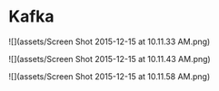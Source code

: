 # Kafka

![](assets/Screen Shot 2015-12-15 at 10.11.33 AM.png)

![](assets/Screen Shot 2015-12-15 at 10.11.43 AM.png)

![](assets/Screen Shot 2015-12-15 at 10.11.58 AM.png)
